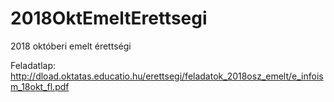 # 2018OktEmeltErettsegi
 2018 októberi emelt érettségi

Feladatlap: http://dload.oktatas.educatio.hu/erettsegi/feladatok_2018osz_emelt/e_infoism_18okt_fl.pdf